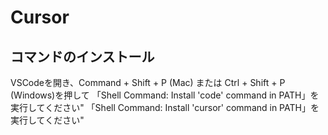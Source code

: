 # Cursor

## コマンドのインストール

VSCodeを開き、Command + Shift + P (Mac) または Ctrl + Shift + P (Windows)を押して
「Shell Command: Install 'code' command in PATH」を実行してください"
「Shell Command: Install 'cursor' command in PATH」を実行してください"
